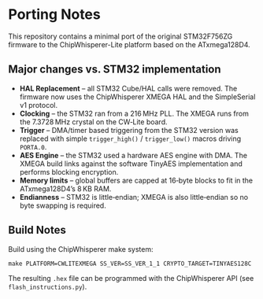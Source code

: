 # Porting Notes

This repository contains a minimal port of the original STM32F756ZG firmware to the ChipWhisperer-Lite platform based on the ATxmega128D4.

## Major changes vs. STM32 implementation

- **HAL Replacement** – all STM32 Cube/HAL calls were removed.  The firmware now uses the ChipWhisperer XMEGA HAL and the SimpleSerial v1 protocol.
- **Clocking** – the STM32 ran from a 216 MHz PLL.  The XMEGA runs from the
  7.3728 MHz crystal on the CW‑Lite board.
- **Trigger** – DMA/timer based triggering from the STM32 version was replaced with simple `trigger_high()` / `trigger_low()` macros driving `PORTA.0`.
- **AES Engine** – the STM32 used a hardware AES engine with DMA.  The XMEGA build links against the software TinyAES implementation and performs blocking encryption.
- **Memory limits** – global buffers are capped at 16‑byte blocks to fit in the ATxmega128D4’s 8 KB RAM.
- **Endianness** – STM32 is little‑endian; XMEGA is also little‑endian so no byte swapping is required.

## Build Notes

Build using the ChipWhisperer make system:

```
make PLATFORM=CWLITEXMEGA SS_VER=SS_VER_1_1 CRYPTO_TARGET=TINYAES128C
```

The resulting `.hex` file can be programmed with the ChipWhisperer API (see `flash_instructions.py`).

